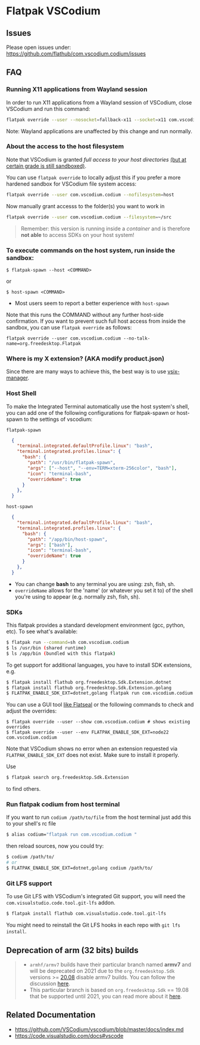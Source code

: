 # Flatpak VSCodium

## Issues
Please open issues under: https://github.com/flathub/com.vscodium.codium/issues

## FAQ

### Running X11 applications from Wayland session
In order to run X11 applications from a Wayland session of VSCodium, close VSCodium and run this command:

```bash
flatpak override --user --nosocket=fallback-x11 --socket=x11 com.vscodium.codium
```

Note: Wayland applications are unaffected by this change and run normally.

### About the access to the host filesystem
Note that VSCodium is granted *full access to your host directories*
[(but at certain grade is still sandboxed)](https://docs.flatpak.org/en/latest/sandbox-permissions.html#filesystem-access).

You can use `flatpak override` to locally adjust this if you prefer a more
hardened sandbox for VSCodium file system access:
```bash
flatpak override --user com.vscodium.codium --nofilesystem=host
```

Now manually grant accesss to the folder(s) you want to work in
```bash
flatpak override --user com.vscodium.codium --filesystem=~/src
```

> Remember: this version is running inside a _container_ and is therefore __not able__
to access SDKs on your host system!

### To execute commands on the host system, run inside the sandbox:

  `$ flatpak-spawn --host <COMMAND>`

  or

  `$ host-spawn <COMMAND>`

  - Most users seem to report a better experience with `host-spawn`

Note that this runs the COMMAND without any further host-side confirmation.
If you want to prevent such full host access from inside the sandbox, you can use `flatpak override` as follows:
```
flatpak override --user com.vscodium.codium --no-talk-name=org.freedesktop.Flatpak
```
### Where is my X extension? (AKA modify product.json)

Since there are many ways to achieve this, the best way is to use [vsix-manager](https://open-vsx.org/extension/zokugun/vsix-manager).

### Host Shell

To make the Integrated Terminal automatically use the host system's shell,
you can add one of the following configurations for flatpak-spawn or host-spawn to the settings of vscodium:


`flatpak-spawn`

```json
  {
    "terminal.integrated.defaultProfile.linux": "bash",
    "terminal.integrated.profiles.linux": {
      "bash": {
        "path": "/usr/bin/flatpak-spawn",
        "args": ["--host", "--env=TERM=xterm-256color", "bash"],
        "icon": "terminal-bash",
        "overrideName": true
      }
    },
  }
```

`host-spawn`

```json
  {
    "terminal.integrated.defaultProfile.linux": "bash",
    "terminal.integrated.profiles.linux": {
      "bash": {
        "path": "/app/bin/host-spawn",
        "args": ["bash"],
        "icon": "terminal-bash",
        "overrideName": true
      }
    },
  }
```

- You can change **bash** to any terminal you are using: zsh, fish, sh.
- `overrideName` allows for the 'name' (or whatever you set it to) of the shell you're using to appear (e.g. normally zsh, fish, sh).

### SDKs

This flatpak provides a standard development environment (gcc, python, etc).
To see what's available:

```bash
$ flatpak run --command=sh com.vscodium.codium
$ ls /usr/bin (shared runtime)
$ ls /app/bin (bundled with this flatpak)
```

To get support for additional languages, you have to install SDK extensions, e.g.

```bash
$ flatpak install flathub org.freedesktop.Sdk.Extension.dotnet
$ flatpak install flathub org.freedesktop.Sdk.Extension.golang
$ FLATPAK_ENABLE_SDK_EXT=dotnet,golang flatpak run com.vscodium.codium
```

You can use a GUI tool [like Flatseal](https://flathub.org/apps/com.github.tchx84.Flatseal) or the following commands to check and adjust the overrides:
```
$ flatpak override --user --show com.vscodium.codium # shows existing overrides
$ flatpak override --user --env FLATPAK_ENABLE_SDK_EXT=node22 com.vscodium.codium
```

Note that VSCodium shows no error when an extension requested via `FLATPAK_ENABLE_SDK_EXT` does not exist. Make sure to install it properly.

Use
```bash
$ flatpak search org.freedesktop.Sdk.Extension
```
to find others.

### Run flatpak codium from host terminal

If you want to run `codium /path/to/file` from the host terminal just add this
to your shell's rc file

```bash
$ alias codium="flatpak run com.vscodium.codium "
```

then reload sources, now you could try:

```bash
$ codium /path/to/
# or
$ FLATPAK_ENABLE_SDK_EXT=dotnet,golang codium /path/to/
```

### Git LFS support

To use Git LFS with VSCodium's integrated Git support, you will need the `com.visualstudio.code.tool.git-lfs` addon.

```bash
$ flatpak install flathub com.visualstudio.code.tool.git-lfs
```

You might need to reinstall the Git LFS hooks in each repo with `git lfs install`.

## Deprecation of arm (32 bits) builds

> - `armhf/armv7` builds have their particular branch named __armv7__ and will
be deprecated on 2021 due to the `org.freedesktop.Sdk` versions >=
[20.08](https://gitlab.com/freedesktop-sdk/freedesktop-sdk/-/tags/freedesktop-sdk-20.08.0)
disable armv7 builds. You can follow the discussion
[here](https://gitlab.com/freedesktop-sdk/freedesktop-sdk/-/issues/1105).
> - This particular branch is based on `org.freedesktop.Sdk` == 19.08 that be
supported until 2021, you can read more about it
[here](https://wiki.gnome.org/GUADEC/2019/Hackingdays/FreedesktopSdk/Notes).

## Related Documentation

- https://github.com/VSCodium/vscodium/blob/master/docs/index.md
- https://code.visualstudio.com/docs#vscode
